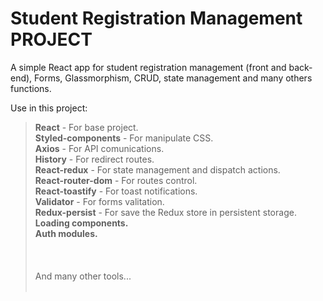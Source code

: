 # Student Registration Management PROJECT
A simple React app for student registration management (front and back-end), Forms, Glassmorphism, CRUD, state management and many others functions.

Use in this project: <br>
> <b>React</b> - For base project.<br>
> <b>Styled-components</b> - For manipulate CSS.<br>
> <b>Axios</b> - For API comunications.<br>
> <b>History</b> - For redirect routes.<br>
> <b>React-redux</b> - For state management and dispatch actions.<br>
> <b>React-router-dom</b> - For routes control.<br>
> <b>React-toastify</b> - For toast notifications.<br>
> <b>Validator</b> - For forms valitation.<br>
> <b>Redux-persist</b> - For save the Redux store in persistent storage.<br>
> <b>Loading components.</b><br>
> <b>Auth modules.</b><br>
  <br><br>  
And many other tools...
<br><br> 
